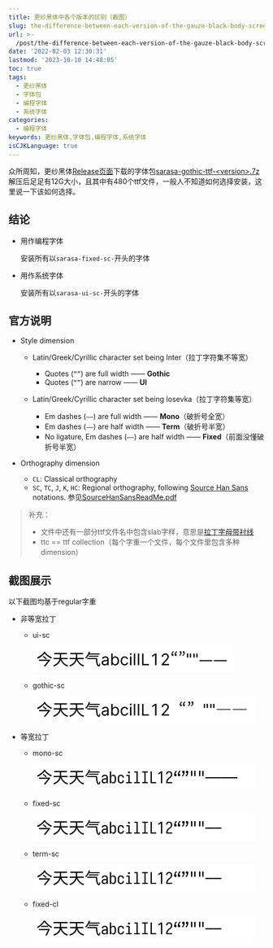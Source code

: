 ```yaml
---
title: 更纱黑体中各个版本的区别（截图）
slug: the-difference-between-each-version-of-the-gauze-black-body-screenshot-sceew
url: >-
  /post/the-difference-between-each-version-of-the-gauze-black-body-screenshot-sceew.html
date: '2022-02-03 12:30:31'
lastmod: '2023-10-10 14:48:05'
toc: true
tags:
  - 更纱黑体
  - 字体包
  - 编程字体
  - 系统字体
categories:
  - 编程字体
keywords: 更纱黑体,字体包,编程字体,系统字体
isCJKLanguage: true
---
```


众所周知，更纱黑体[Release页面](https://github.com/be5invis/Sarasa-Gothic/releases)下载的字体包[sarasa-gothic-ttf-&lt;version&gt;.7z](https://github.com/be5invis/Sarasa-Gothic/releases/download/v0.35.8/sarasa-gothic-ttf-0.35.8.7z)解压后足足有12G大小，且其中有480个ttf文件，一般人不知道如何选择安装，这里说一下该如何选择。

## 结论

* 用作编程字体

  安装所有以`sarasa-fixed-sc-`开头的字体
* 用作系统字体

  安装所有以`sarasa-ui-sc-`开头的字体

## 官方说明

* Style dimension

  * Latin/Greek/Cyrillic character set being Inter（拉丁字符集不等宽）

    * Quotes (`“”`) are full width —— **Gothic**
    * Quotes (`“”`) are narrow —— **UI**
  * Latin/Greek/Cyrillic character set being Iosevka（拉丁字符集等宽）

    * Em dashes (`——`) are full width —— **Mono**（破折号全宽）
    * Em dashes (`——`) are half width —— **Term**（破折号半宽）
    * No ligature, Em dashes (`——`) are half width —— **Fixed**（前面没懂破折号半宽）
* Orthography dimension

  * `CL`: Classical orthography
  * `SC`, `TC`, `J`, `K`, `HC`: Regional orthography, following [Source Han Sans](https://github.com/adobe-fonts/source-han-sans) notations. 参见[SourceHanSansReadMe.pdf](assets/SourceHanSansReadMe-20220203163546-dxsv38v.pdf)

> 补充：
>
> * 文件中还有一部分ttf文件名中包含slab字样，意思是[拉丁字母带衬线](https://github.com/be5invis/Sarasa-Gothic/issues/159)
> * ttc == ttf collection（每个字重一个文件，每个文件里包含多种dimension）

## 截图展示

以下截图均基于regular字重

* 非等宽拉丁

  * ui-sc

    ![image.png](https://raw.githubusercontent.com/cesaryuan/hugo-blog2/main/static/imgs/202310101503050.png)
  * gothic-sc

    ![image.png](https://raw.githubusercontent.com/cesaryuan/hugo-blog2/main/static/imgs/202310101503123.png)
* 等宽拉丁

  * mono-sc

    ![image.png](https://raw.githubusercontent.com/cesaryuan/hugo-blog2/main/static/imgs/202310101503890.png)
  * fixed-sc

    ![image.png](https://raw.githubusercontent.com/cesaryuan/hugo-blog2/main/static/imgs/202310101503414.png)
  * term-sc

    ![image.png](https://raw.githubusercontent.com/cesaryuan/hugo-blog2/main/static/imgs/202310101503414.png)
  * fixed-cl

    ![image.png](https://raw.githubusercontent.com/cesaryuan/hugo-blog2/main/static/imgs/202310101503197.png)

